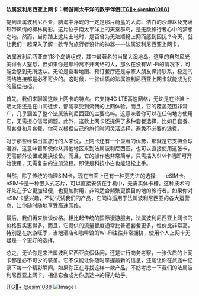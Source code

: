 **法属波利尼西亚上网卡：畅游南太平洋的数字伴侣[[TG💪+ @esim1088](https://t.me/s/esim1088)]**

提到法属波利尼西亚，脑海中浮现的一定是那片蔚蓝的大海、洁白的沙滩以及充满热带风情的椰林树影。这片位于南太平洋上的天堂群岛，是无数旅行者心中的梦想之地。然而，当你踏上这片土地时，是否曾为无法顺畅上网而感到困扰？今天，就让我们一起深入了解一款专为旅行者设计的神器——法属波利尼西亚上网卡。

法属波利尼西亚由118个岛屿组成，其中最著名的当属大溪地岛。这里的自然风光美得令人窒息，但如果你是那种离不开网络的人，那么在没有Wi-Fi的情况下，可能会感到无所适从。无论是查看地图、预订餐厅还是与家人朋友保持联系，稳定的网络连接都是必不可少的。这时候，一张优质的法属波利尼西亚上网卡就能成为你的最佳拍档。

首先，我们来聊聊这款上网卡的特点。它支持4G LTE高速网络，无论是在沙滩上晒太阳还是在山间徒步，都能享受到流畅的上网体验。而且，它的覆盖范围非常广，几乎涵盖了整个法属波利尼西亚的主要岛屿。这意味着你可以在任何地方使用它，无需担心信号问题。此外，这款上网卡还提供了多种套餐选择，比如日套餐、周套餐和月套餐，你可以根据自己的旅行时间灵活选择，避免不必要的浪费。

对于那些经常出国旅行的人来说，上网卡还有一个显著的优势，那就是它支持全球漫游。这意味着即使你从其他地区来到法属波利尼西亚，也可以直接使用这张卡，无需额外设置或更换设备。而且，它的操作也非常简单，只需插入SIM卡槽即可开始使用，无需复杂的注册流程。即使是科技小白也能轻松上手。

当然，除了传统的物理SIM卡，现在市面上还有一种更先进的选择——eSIM卡。eSIM卡是一种嵌入式芯片，可以直接安装在手机中，无需实体卡槽。这种技术的好处在于它更加轻便，也更加耐用，非常适合频繁更换目的地的旅行者。如果你对eSIM卡感兴趣，不妨试试我们的产品，它同样适用于法属波利尼西亚的各大运营商，让你随时随地享受高速网络。

最后，我们再来谈谈价格。相比起传统的国际漫游服务，法属波利尼西亚上网卡的价格要实惠得多。而且，它提供的流量额度通常比普通套餐更多，性价比非常高。特别是在旅游旺季，当地酒店和咖啡馆的Wi-Fi往往非常拥挤，使用个人上网卡无疑是一个更好的选择。

总之，无论你是来法属波利尼西亚度假休闲，还是进行商务考察，一张优质的上网卡都是必不可少的装备。它不仅能让你随时掌握最新的信息，还能让你在旅途中记录下每一个精彩瞬间。如果你正在寻找这样一款产品，不妨考虑一下我们的法属波利尼西亚上网卡，相信它会成为你旅途中的得力助手。

[[TG💪+ @esim1088](https://t.me/s/esim1088) ![Image](https://i.postimg.cc/4NQfJmqS/Snipaste-2025-05-13-00-14-12.png)]